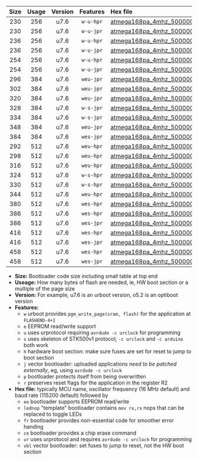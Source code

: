 |Size|Usage|Version|Features|Hex file|
|:-:|:-:|:-:|:-:|:--|
|230|256|u7.6|`w-u-hpr`|[atmega168pa_4mhz_500000bps_ur.hex](https://raw.githubusercontent.com/stefanrueger/urboot/main/atmega168pa_4mhz_500000bps_ur.hex)|
|230|256|u7.6|`w-u-jpr`|[atmega168pa_4mhz_500000bps_ur_vbl.hex](https://raw.githubusercontent.com/stefanrueger/urboot/main/atmega168pa_4mhz_500000bps_ur_vbl.hex)|
|236|256|u7.6|`w-u-hpr`|[atmega168pa_4mhz_500000bps_lednop_ur.hex](https://raw.githubusercontent.com/stefanrueger/urboot/main/atmega168pa_4mhz_500000bps_lednop_ur.hex)|
|236|256|u7.6|`w-u-jpr`|[atmega168pa_4mhz_500000bps_lednop_ur_vbl.hex](https://raw.githubusercontent.com/stefanrueger/urboot/main/atmega168pa_4mhz_500000bps_lednop_ur_vbl.hex)|
|254|256|u7.6|`w-u-hpr`|[atmega168pa_4mhz_500000bps_lednop_fr_ur.hex](https://raw.githubusercontent.com/stefanrueger/urboot/main/atmega168pa_4mhz_500000bps_lednop_fr_ur.hex)|
|254|256|u7.6|`w-u-jpr`|[atmega168pa_4mhz_500000bps_lednop_fr_ur_vbl.hex](https://raw.githubusercontent.com/stefanrueger/urboot/main/atmega168pa_4mhz_500000bps_lednop_fr_ur_vbl.hex)|
|296|384|u7.6|`weu-jpr`|[atmega168pa_4mhz_500000bps_ee_ur_vbl.hex](https://raw.githubusercontent.com/stefanrueger/urboot/main/atmega168pa_4mhz_500000bps_ee_ur_vbl.hex)|
|302|384|u7.6|`weu-jpr`|[atmega168pa_4mhz_500000bps_ee_lednop_ur_vbl.hex](https://raw.githubusercontent.com/stefanrueger/urboot/main/atmega168pa_4mhz_500000bps_ee_lednop_ur_vbl.hex)|
|320|384|u7.6|`weu-jpr`|[atmega168pa_4mhz_500000bps_ee_lednop_fr_ur_vbl.hex](https://raw.githubusercontent.com/stefanrueger/urboot/main/atmega168pa_4mhz_500000bps_ee_lednop_fr_ur_vbl.hex)|
|328|384|u7.6|`w-s-jpr`|[atmega168pa_4mhz_500000bps_vbl.hex](https://raw.githubusercontent.com/stefanrueger/urboot/main/atmega168pa_4mhz_500000bps_vbl.hex)|
|334|384|u7.6|`w-s-jpr`|[atmega168pa_4mhz_500000bps_lednop_vbl.hex](https://raw.githubusercontent.com/stefanrueger/urboot/main/atmega168pa_4mhz_500000bps_lednop_vbl.hex)|
|348|384|u7.6|`weu-jpr`|[atmega168pa_4mhz_500000bps_ee_lednop_fr_ce_ur_vbl.hex](https://raw.githubusercontent.com/stefanrueger/urboot/main/atmega168pa_4mhz_500000bps_ee_lednop_fr_ce_ur_vbl.hex)|
|384|384|u7.6|`wes-jpr`|[atmega168pa_4mhz_500000bps_ee_vbl.hex](https://raw.githubusercontent.com/stefanrueger/urboot/main/atmega168pa_4mhz_500000bps_ee_vbl.hex)|
|292|512|u7.6|`weu-hpr`|[atmega168pa_4mhz_500000bps_ee_ur.hex](https://raw.githubusercontent.com/stefanrueger/urboot/main/atmega168pa_4mhz_500000bps_ee_ur.hex)|
|298|512|u7.6|`weu-hpr`|[atmega168pa_4mhz_500000bps_ee_lednop_ur.hex](https://raw.githubusercontent.com/stefanrueger/urboot/main/atmega168pa_4mhz_500000bps_ee_lednop_ur.hex)|
|316|512|u7.6|`weu-hpr`|[atmega168pa_4mhz_500000bps_ee_lednop_fr_ur.hex](https://raw.githubusercontent.com/stefanrueger/urboot/main/atmega168pa_4mhz_500000bps_ee_lednop_fr_ur.hex)|
|324|512|u7.6|`w-s-hpr`|[atmega168pa_4mhz_500000bps.hex](https://raw.githubusercontent.com/stefanrueger/urboot/main/atmega168pa_4mhz_500000bps.hex)|
|330|512|u7.6|`w-s-hpr`|[atmega168pa_4mhz_500000bps_lednop.hex](https://raw.githubusercontent.com/stefanrueger/urboot/main/atmega168pa_4mhz_500000bps_lednop.hex)|
|344|512|u7.6|`weu-hpr`|[atmega168pa_4mhz_500000bps_ee_lednop_fr_ce_ur.hex](https://raw.githubusercontent.com/stefanrueger/urboot/main/atmega168pa_4mhz_500000bps_ee_lednop_fr_ce_ur.hex)|
|380|512|u7.6|`wes-hpr`|[atmega168pa_4mhz_500000bps_ee.hex](https://raw.githubusercontent.com/stefanrueger/urboot/main/atmega168pa_4mhz_500000bps_ee.hex)|
|386|512|u7.6|`wes-hpr`|[atmega168pa_4mhz_500000bps_ee_lednop.hex](https://raw.githubusercontent.com/stefanrueger/urboot/main/atmega168pa_4mhz_500000bps_ee_lednop.hex)|
|386|512|u7.6|`wes-jpr`|[atmega168pa_4mhz_500000bps_ee_lednop_vbl.hex](https://raw.githubusercontent.com/stefanrueger/urboot/main/atmega168pa_4mhz_500000bps_ee_lednop_vbl.hex)|
|416|512|u7.6|`wes-hpr`|[atmega168pa_4mhz_500000bps_ee_lednop_fr.hex](https://raw.githubusercontent.com/stefanrueger/urboot/main/atmega168pa_4mhz_500000bps_ee_lednop_fr.hex)|
|416|512|u7.6|`wes-jpr`|[atmega168pa_4mhz_500000bps_ee_lednop_fr_vbl.hex](https://raw.githubusercontent.com/stefanrueger/urboot/main/atmega168pa_4mhz_500000bps_ee_lednop_fr_vbl.hex)|
|458|512|u7.6|`wes-hpr`|[atmega168pa_4mhz_500000bps_ee_lednop_fr_ce.hex](https://raw.githubusercontent.com/stefanrueger/urboot/main/atmega168pa_4mhz_500000bps_ee_lednop_fr_ce.hex)|
|458|512|u7.6|`wes-jpr`|[atmega168pa_4mhz_500000bps_ee_lednop_fr_ce_vbl.hex](https://raw.githubusercontent.com/stefanrueger/urboot/main/atmega168pa_4mhz_500000bps_ee_lednop_fr_ce_vbl.hex)|

- **Size:** Bootloader code size including small table at top end
- **Useage:** How many bytes of flash are needed, ie, HW boot section or a multiple of the page size
- **Version:** For example, u7.6 is an urboot version, o5.2 is an optiboot version
- **Features:**
  + `w` urboot provides `pgm_write_page(sram, flash)` for the application at `FLASHEND-4+1`
  + `e` EEPROM read/write support
  + `u` uses urprotocol requiring `avrdude -c urclock` for programming
  + `s` uses skeleton of STK500v1 protocol; `-c urclock` and `-c arduino` both work
  + `h` hardware boot section: make sure fuses are set for reset to jump to boot section
  + `j` vector bootloader: uploaded applications *need to be patched externally*, eg, using `avrdude -c urclock`
  + `p` bootloader protects itself from being overwritten
  + `r` preserves reset flags for the application in the register R2
- **Hex file:** typically MCU name, oscillator frequency (16 MHz default) and baud rate (115200 default) followed by
  + `ee` bootloader supports EEPROM read/write
  + `lednop` "template" bootloader contains `mov rx,rx` nops that can be replaced to toggle LEDs
  + `fr` bootloader provides non-essential code for smoother error handing
  + `ce` bootloader provides a chip erase command
  + `ur` uses urprotocol and requires `avrdude -c urclock` for programming
  + `vbl` vector bootloader: set fuses to jump to reset, not the HW boot section

